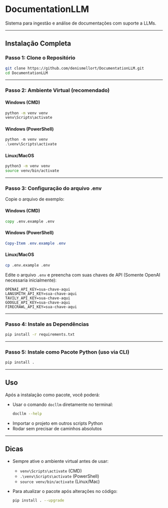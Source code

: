 # DocumentationLLM

Sistema para ingestão e análise de documentações com suporte a LLMs.

---

## Instalação Completa

### Passo 1: Clone o Repositório

```bash
git clone https://github.com/denismellort/DocumentationLLM.git
cd DocumentationLLM
```

---

### Passo 2: Ambiente Virtual (recomendado)

#### Windows (CMD)
```cmd
python -m venv venv
venv\Scripts\activate
```

#### Windows (PowerShell)
```powershell
python -m venv venv
.\venv\Scripts\activate
```

#### Linux/MacOS
```bash
python3 -m venv venv
source venv/bin/activate
```

---

### Passo 3: Configuração do arquivo .env

Copie o arquivo de exemplo:

#### Windows (CMD)
```cmd
copy .env.example .env
```
#### Windows (PowerShell)
```powershell
Copy-Item .env.example .env
```
#### Linux/MacOS
```bash
cp .env.example .env
```

Edite o arquivo `.env` e preencha com suas chaves de API (Somente OpenAI necessaria inicialmente):

```
OPENAI_API_KEY=sua-chave-aqui
LANGSMITH_API_KEY=sua-chave-aqui
TAVILY_API_KEY=sua-chave-aqui
GOOGLE_API_KEY=sua-chave-aqui
FIRECRAWL_API_KEY=sua-chave-aqui
```

---

### Passo 4: Instale as Dependências

```bash
pip install -r requirements.txt
```

---

### Passo 5: Instale como Pacote Python (uso via CLI)

```bash
pip install .
```

---

## Uso

Após a instalação como pacote, você poderá:

- Usar o comando `docllm` diretamente no terminal:
  ```bash
  docllm --help
  ```
- Importar o projeto em outros scripts Python
- Rodar sem precisar de caminhos absolutos

---

## Dicas

- Sempre ative o ambiente virtual antes de usar:
  - `venv\Scripts\activate` (CMD)
  - `.\venv\Scripts\activate` (PowerShell)
  - `source venv/bin/activate` (Linux/Mac)

- Para atualizar o pacote após alterações no código:
  ```bash
  pip install . --upgrade
  ``` 